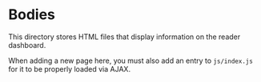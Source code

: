 # Bodies

This directory stores HTML files that display information on the reader dashboard.

When adding a new page here, you must also add an entry to `js/index.js` for it to be properly loaded via AJAX.
